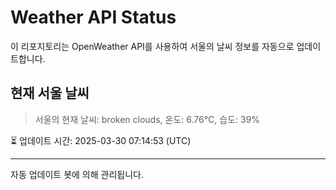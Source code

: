 
# Weather API Status

이 리포지토리는 OpenWeather API를 사용하여 서울의 날씨 정보를 자동으로 업데이트합니다.

## 현재 서울 날씨
> 서울의 현재 날씨: broken clouds, 온도: 6.76°C, 습도: 39%

⏳ 업데이트 시간: 2025-03-30 07:14:53 (UTC)

---
자동 업데이트 봇에 의해 관리됩니다.
